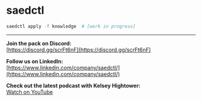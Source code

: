 # saedctl

```bash
saedctl apply -f knowledge  # [work in progress]
```

---

**Join the pack on Discord:**  
[https://discord.gg/scrFt6nF](https://discord.gg/scrFt6nF)

**Follow us on LinkedIn:**  
[https://www.linkedin.com/company/saedctl/](https://www.linkedin.com/company/saedctl/)

**Check out the latest podcast with Kelsey Hightower:**  
[Watch on YouTube](https://youtu.be/Sku9aKQD5cI?si=UO-WL4prYXtyZ90Y)
